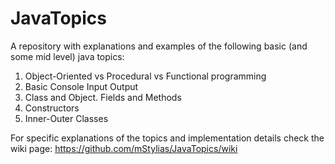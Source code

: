 # JavaTopics
A repository with explanations and examples of the following basic (and some mid level) java topics:
1) Object-Oriented vs Procedural vs Functional programming
2) Basic Console Input Output
3) Class and Object. Fields and Methods
4) Constructors
5) Inner-Outer Classes

For specific explanations of the topics and implementation details check the wiki page:
https://github.com/mStylias/JavaTopics/wiki
